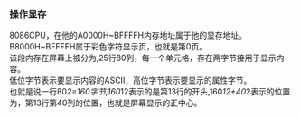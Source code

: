 ### 操作显存
8086CPU，在他的A0000H~BFFFFH内存地址属于他的显存地址。  
B8000H~BFFFFH属于彩色字符显示页，也就是第0页。  
该段内存在屏幕上被分为,25行80列，每一个单元格，存在两字节接用于显示内容。  
低位字节表示要显示内容的ASCII，高位字节表示要显示的属性字节。  
也就是说一行80*2=160字节,160*12表示的是第13行的开头,160*12+40*2表示的位置为，第13行第40列的位置，也就是屏幕显示的正中心。  